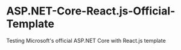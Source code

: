 # ASP.NET-Core-React.js-Official-Template
Testing Microsoft's official ASP.NET Core with React.js template
